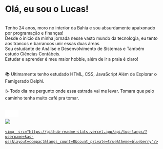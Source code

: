 <div dsplay="inline-block">
   <h1 align="left">Olá, eu sou o Lucas!</h1>
</div>
</br>
   Tenho 24 anos, moro no interior da Bahia e sou absurdamente apaixonado por programação e finanças! 
</br>  
   Desde o inicio da minha jornada nesse vasto mundo da tecnologia, eu tento aos trancos e barrancos unir essas duas áreas.
</br>  
   Sou estudante de Análise e Desenvolvimento de Sistemas e Também estudo Ciências Contábeis. 
</br>  
   Estudar e aprender é meu maior hobbie, além de ir a praia é claro!
</br>
</br>
<div display="inline-block">
   <p align="left">📚 Ultimamente tenho estudado HTML, CSS, JavaScript Além de Explorar o Famigerado Delphi.</p>
   <p align="left">☕ Todo dia me pergunto onde essa estrada vai me levar. Tomara que pelo caminho tenha muito café pra tomar.</p>
</div>
</br>
<a href="https://www.linkedin.com/in/kasoss" target="_blank">
  <img align="left" alt="LinkedIn" width="22px" src="https://github.com/Aakarsh-B/trying-repos/blob/master/linkedin.svg" />
</a>
<a href="https://www.instagram.com/eulucasoss" target="_blank">
  <img align="left" alt="Instagram" width="22px" src="https://github.com/Aakarsh-B/trying-repos/blob/master/insta.svg" />
</a>

##
<p align="left" display="flex" >
  <a href="https://github.com/kas-oss">
    <img  src="https://github-readme-stats.vercel.app/api?username=kas-oss&show_icons=true&theme=blueberry&count_private=true"/>
     
    <img  src="https://github-readme-stats.vercel.app/api/top-langs/?username=kas-oss&layout=compact&langs_count=8&count_private=true&theme=blueberry"/>
  </a>
</p>

